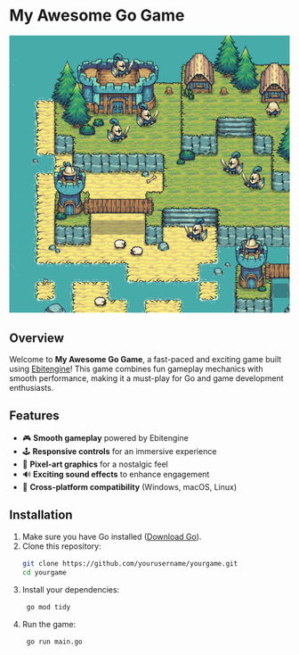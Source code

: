 # My Awesome Go Game

![Game Screenshot](image.png)

## Overview
Welcome to **My Awesome Go Game**, a fast-paced and exciting game built using [Ebitengine](https://ebiten.org/)! This game combines fun gameplay mechanics with smooth performance, making it a must-play for Go and game development enthusiasts.

## Features
- 🎮 **Smooth gameplay** powered by Ebitengine
- 🕹️ **Responsive controls** for an immersive experience
- 🎨 **Pixel-art graphics** for a nostalgic feel
- 🔊 **Exciting sound effects** to enhance engagement
- 🚀 **Cross-platform compatibility** (Windows, macOS, Linux)

## Installation
1. Make sure you have Go installed ([Download Go](https://go.dev/dl/)).
2. Clone this repository:
   ```sh
   git clone https://github.com/yourusername/yourgame.git
   cd yourgame
3. Install your dependencies:
   ```sh
    go mod tidy
   ```
4. Run the game:
   ```sh
    go run main.go
   ```

